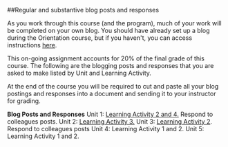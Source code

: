 ##Regular and substantive blog posts and responses

As you work through this course (and the program), much of your work will be completed on your own blog. You should have already set up a blog during the Orientation course, but if you haven't, you can access instructions [here](https://twonline.gitbooks.io/twu-online-orientation/content/activity-1.html).

This on-going assignment accounts for 20% of the final grade of this course. The following are the blogging posts and responses that you are asked to make listed by Unit and Learning Activity. 

At the end of the course you will be required to cut and paste all your blog postings and responses into a document and sending it to your instructor for grading. 

**Blog Posts and Responses**
Unit 1: [Learning Activity 2 and 4.](https://www.gitbook.com/book/twonline/ldrs-500/edit#/edit/master/unit-1-learning-activities.md?_k=36z1lm "Go to Unit 1 Learning Activities.") Respond to colleagues posts. 
Unit 2: [Learning Activity 3.](https://www.gitbook.com/book/twonline/ldrs-500/edit#/edit/master/unit-2-learning-activities.md?_k=nu896m "Go to Unit 2 Learning Activities")
Unit 3: [Learning Activity 2](https://www.gitbook.com/book/twonline/ldrs-500/edit#/edit/master/unit-3-learning-activities.md?_k=7qo3vq "Go to Unit 3 Learning Activities"). Respond to colleagues posts
Unit 4: Learning Activity 1 and 2.
Unit 5: Learning Activity 1 and 2. 
